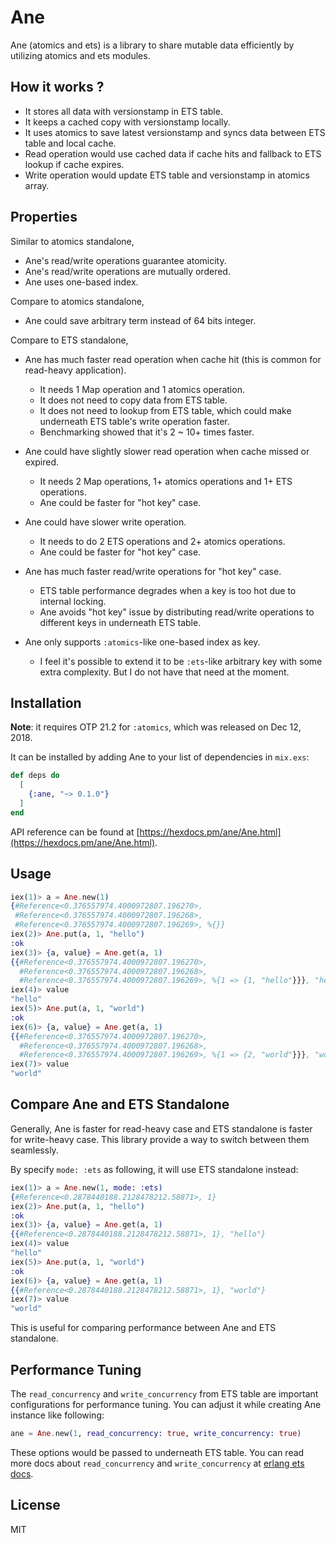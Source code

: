 # Ane

Ane (atomics and ets) is a library to share mutable data efficiently by utilizing atomics and ets modules.

## How it works ?

* It stores all data with versionstamp in ETS table.
* It keeps a cached copy with versionstamp locally.
* It uses atomics to save latest versionstamp and syncs data between ETS table and local cache.
* Read operation would use cached data if cache hits and fallback to ETS lookup if cache expires.
* Write operation would update ETS table and versionstamp in atomics array.

## Properties

Similar to atomics standalone,

* Ane's read/write operations guarantee atomicity.
* Ane's read/write operations are mutually ordered.
* Ane uses one-based index.

Compare to atomics standalone,

* Ane could save arbitrary term instead of 64 bits integer.

Compare to ETS standalone,

* Ane has much faster read operation when cache hit (this is common for read-heavy application).

  - It needs 1 Map operation and 1 atomics operation.
  - It does not need to copy data from ETS table.
  - It does not need to lookup from ETS table, which could make underneath ETS table's write operation faster.
  - Benchmarking showed that it's 2 ~ 10+ times faster.

* Ane could have slightly slower read operation when cache missed or expired.

  - It needs 2 Map operations, 1+ atomics operations and 1+ ETS operations.
  - Ane could be faster for "hot key" case.

* Ane could have slower write operation.

  - It needs to do 2 ETS operations and 2+ atomics operations.
  - Ane could be faster for "hot key" case.

* Ane has much faster read/write operations for "hot key" case.

  - ETS table performance degrades when a key is too hot due to internal locking.
  - Ane avoids "hot key" issue by distributing read/write operations to different keys in underneath ETS table.

* Ane only supports `:atomics`-like one-based index as key.

  - I feel it's possible to extend it to be `:ets`-like arbitrary key with some extra complexity. But I do not have that need at the moment.

## Installation

**Note**: it requires OTP 21.2 for `:atomics`, which was released on Dec 12, 2018.

It can be installed by adding Ane to your list of dependencies in `mix.exs`:

```elixir
def deps do
  [
    {:ane, "~> 0.1.0"}
  ]
end
```

API reference can be found at [https://hexdocs.pm/ane/Ane.html](https://hexdocs.pm/ane/Ane.html).

## Usage

```elixir
iex(1)> a = Ane.new(1)
{#Reference<0.376557974.4000972807.196270>,
 #Reference<0.376557974.4000972807.196268>,
 #Reference<0.376557974.4000972807.196269>, %{}}
iex(2)> Ane.put(a, 1, "hello")
:ok
iex(3)> {a, value} = Ane.get(a, 1)
{{#Reference<0.376557974.4000972807.196270>,
  #Reference<0.376557974.4000972807.196268>,
  #Reference<0.376557974.4000972807.196269>, %{1 => {1, "hello"}}}, "hello"}
iex(4)> value
"hello"
iex(5)> Ane.put(a, 1, "world")
:ok
iex(6)> {a, value} = Ane.get(a, 1)
{{#Reference<0.376557974.4000972807.196270>,
  #Reference<0.376557974.4000972807.196268>,
  #Reference<0.376557974.4000972807.196269>, %{1 => {2, "world"}}}, "world"}
iex(7)> value
"world"
```

## Compare Ane and ETS Standalone

Generally, Ane is faster for read-heavy case and ETS standalone is faster for write-heavy case. This library provide a way to switch between them seamlessly.

By specify `mode: :ets` as following, it will use ETS standalone instead:

```elixir
iex(1)> a = Ane.new(1, mode: :ets)
{#Reference<0.2878440188.2128478212.58871>, 1}
iex(2)> Ane.put(a, 1, "hello")
:ok
iex(3)> {a, value} = Ane.get(a, 1)
{{#Reference<0.2878440188.2128478212.58871>, 1}, "hello"}
iex(4)> value
"hello"
iex(5)> Ane.put(a, 1, "world")
:ok
iex(6)> {a, value} = Ane.get(a, 1)
{{#Reference<0.2878440188.2128478212.58871>, 1}, "world"}
iex(7)> value
"world"
```

This is useful for comparing performance between Ane and ETS standalone.

## Performance Tuning

The `read_concurrency` and `write_concurrency` from ETS table are important configurations for performance tuning. You can adjust it while creating Ane instance like following:

```elixir
ane = Ane.new(1, read_concurrency: true, write_concurrency: true)
```

These options would be passed to underneath ETS table. You can read more docs about `read_concurrency` and `write_concurrency` at [erlang ets docs](http://erlang.org/doc/man/ets.html#new-2).

## License

MIT
